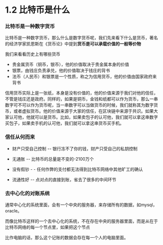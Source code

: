 # 1.2 比特币是什么

### 比特币是一种数字货币

比特币是一种数字货币，那么什么是数字货币呢，我们先来看下什么是货币，著名的经济学家凯恩斯在《货币论》中提到**货币是可以承载价值的一般等价物**

我们来看看历史上有哪些货币

* 贵金属货币（铜币，银币），他的价值取决于贵金属本身的价值
* 银票，由钱庄负责承兑，他的价值取决于钱庄的背书
* 法币（人民币）和银票是一个性质，称之为信用货币，他的价值由国家政府来背书

信用货币实际上是一张纸，本身是没有价值的，他的价值来源于我们对他的信任，不管是钱庄还是政府。同样的，如果是铜币，金钱和纸都可以作为货币，那么一串数字可不可以作为货币呢，当一串数字可以当做货币的时候，我们就称其为数字货币，或者虚拟货币。他的价值来源于大家的信任，在区块链中来源于共识。如果大家认可他，他就可以是货币。比如，如果卖包子的认可他，我们就可以拿这串数字买包子，如果卖手机的认可他，我们就可以拿这串货币买手机。

### 信任从何而来

* 财产只受自己控制 -- 银行冻不了你的钱，财产只受自己的私钥控制

* 无通胀 -- 比特币的总量是不变的-2100万个

* 没有假钞 - - 任何作弊的支付都无法得到比特币网络中其他旷工的确认

* 流通性好 -- 点对点的直接到账，省去了很多的中间环节

### 去中心化的对账系统

通常中心化的系统里面，会有一个中央的服务器，来存储所有的数据，如mysql，oracle。

而像比特币这样的一个去中心化的系统，不在存在中央的服务器里面，而是从在于比特币网络的每一个节点里，如果把这个节点

比作电脑的话，那么这个记账的数据会存在每一个人的电脑里面。





